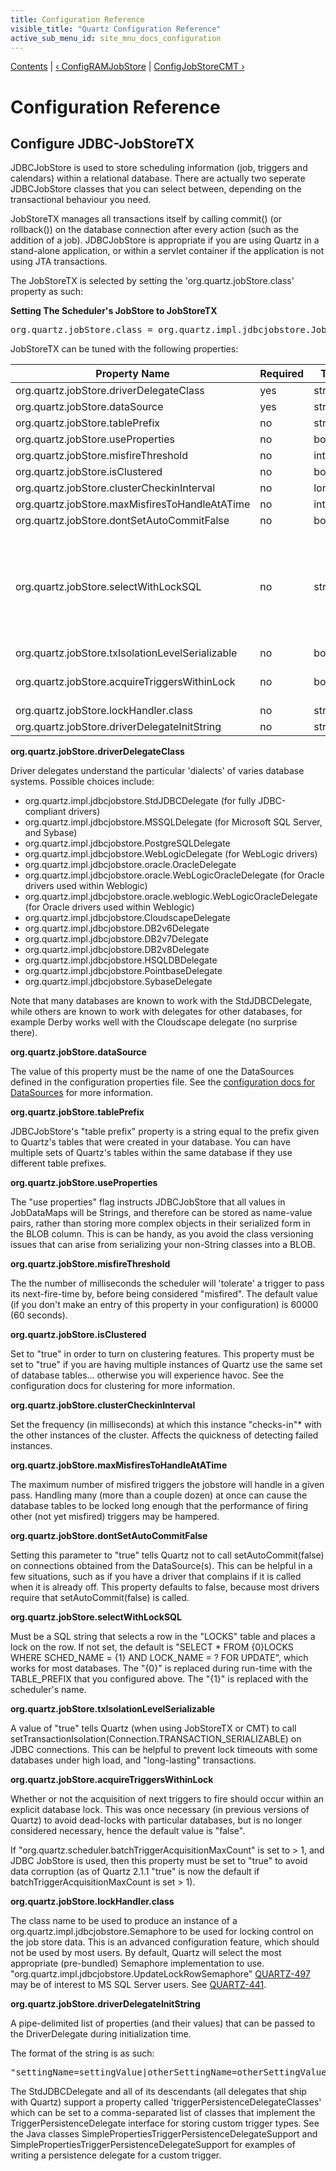 ```yaml
---
title: Configuration Reference
visible_title: "Quartz Configuration Reference"
active_sub_menu_id: site_mnu_docs_configuration
---
```

<div class="secNavPanel">
          <a href="index.html">Contents</a> |
          <a href="ConfigRAMJobStore.html">&lsaquo;&nbsp;ConfigRAMJobStore</a> |
	  <a href="ConfigJobStoreCMT.html">ConfigJobStoreCMT&nbsp;&rsaquo;</a>
</div>

# Configuration Reference

## Configure JDBC-JobStoreTX


JDBCJobStore is used to store scheduling information (job, triggers and calendars) within a relational database.  There are actually two seperate JDBCJobStore classes that you can select between, depending on the transactional behaviour you need.  

JobStoreTX manages all transactions itself by calling commit() (or rollback()) on the database connection after every action (such as the addition of a job).  JDBCJobStore is appropriate if you are using Quartz in a stand-alone application, or within a servlet container if the application is not using JTA transactions.

The JobStoreTX is selected by setting the 'org.quartz.jobStore.class' property as such:

**Setting The Scheduler's JobStore to JobStoreTX**

<pre>
org.quartz.jobStore.class = org.quartz.impl.jdbcjobstore.JobStoreTX
</pre>

JobStoreTX can be tuned with the following properties:


<table>

<thead>
<tr>
<th>Property Name</th>
<th>Required</th>
<th>Type</th>
<th>Default Value</th>
</tr>
</thead>

<tbody>

<tr>
<td>org.quartz.jobStore.driverDelegateClass</td>
<td>yes</td>
<td>string</td>
<td>null</td>
</tr>

<tr>
<td>org.quartz.jobStore.dataSource</td>
<td>yes</td>
<td>string</td>
<td>null</td>
</tr>

<tr>
<td>org.quartz.jobStore.tablePrefix</td>
<td>no</td>
<td>string</td>
<td>"QRTZ_"</td>
</tr>

<tr>
<td>org.quartz.jobStore.useProperties</td>
<td>no</td>
<td>boolean</td>
<td>false</td>
</tr>

<tr>
<td>org.quartz.jobStore.misfireThreshold</td>
<td>no</td>
<td>int</td>
<td>60000</td>
</tr>

<tr>
<td>org.quartz.jobStore.isClustered</td>
<td>no</td>
<td>boolean</td>
<td>false</td>
</tr>

<tr>
<td>org.quartz.jobStore.clusterCheckinInterval</td>
<td>no</td>
<td>long</td>
<td>15000</td>
</tr>

<tr>
<td>org.quartz.jobStore.maxMisfiresToHandleAtATime</td>
<td>no</td>
<td>int</td>
<td>20</td>
</tr>

<tr>
<td>org.quartz.jobStore.dontSetAutoCommitFalse</td>
<td>no</td>
<td>boolean</td>
<td>false</td>
</tr>

<tr>
<td>org.quartz.jobStore.selectWithLockSQL</td>
<td>no</td>
<td>string</td>
<td>"SELECT * FROM {0}LOCKS WHERE SCHED_NAME = {1} AND LOCK_NAME = ? FOR UPDATE"</td>
</tr>

<tr>
<td>org.quartz.jobStore.txIsolationLevelSerializable</td>
<td>no</td>
<td>boolean</td>
<td>false</td>
</tr>

<tr>
<td>org.quartz.jobStore.acquireTriggersWithinLock</td>
<td>no</td>
<td>boolean</td>
<td>false (or true - see doc below)</td>
</tr>

<tr>
<td>org.quartz.jobStore.lockHandler.class</td>
<td>no</td>
<td>string</td>
<td>null</td>
</tr>

<tr>
<td>org.quartz.jobStore.driverDelegateInitString</td>
<td>no</td>
<td>string</td>
<td>null</td>
</tr>

</tbody></table>

**org.quartz.jobStore.driverDelegateClass**

Driver delegates understand the particular 'dialects' of varies database systems.  Possible choices include:

+ org.quartz.impl.jdbcjobstore.StdJDBCDelegate (for fully JDBC-compliant drivers)
+ org.quartz.impl.jdbcjobstore.MSSQLDelegate (for Microsoft SQL Server, and Sybase)
+ org.quartz.impl.jdbcjobstore.PostgreSQLDelegate
+ org.quartz.impl.jdbcjobstore.WebLogicDelegate (for WebLogic drivers)
+ org.quartz.impl.jdbcjobstore.oracle.OracleDelegate
+ org.quartz.impl.jdbcjobstore.oracle.WebLogicOracleDelegate (for Oracle drivers used within Weblogic)
+ org.quartz.impl.jdbcjobstore.oracle.weblogic.WebLogicOracleDelegate (for Oracle drivers used within Weblogic)
+ org.quartz.impl.jdbcjobstore.CloudscapeDelegate
+ org.quartz.impl.jdbcjobstore.DB2v6Delegate
+ org.quartz.impl.jdbcjobstore.DB2v7Delegate
+ org.quartz.impl.jdbcjobstore.DB2v8Delegate
+ org.quartz.impl.jdbcjobstore.HSQLDBDelegate
+ org.quartz.impl.jdbcjobstore.PointbaseDelegate
+ org.quartz.impl.jdbcjobstore.SybaseDelegate


Note that many databases are known to work with the StdJDBCDelegate, while others are known to work with delegates for other databases, for example Derby works well with the Cloudscape delegate (no surprise there).

**org.quartz.jobStore.dataSource**

The value of this property must be the name of one the DataSources defined in the configuration properties file.  See the <a href="ConfigDataSources.html" title="ConfigDataSources">configuration docs for DataSources</a> for more information.

**org.quartz.jobStore.tablePrefix**

JDBCJobStore's "table prefix" property is a string equal to the prefix given to Quartz's tables that were created in your database.  You can have multiple sets of Quartz's tables within the same database if they use different table prefixes.

**org.quartz.jobStore.useProperties**

The "use properties" flag instructs JDBCJobStore that all values in JobDataMaps will be Strings, and therefore can be stored as name-value pairs, rather than storing more complex objects in their serialized form in the BLOB column.  This is can be handy, as you avoid the class versioning issues that can arise from serializing your non-String classes into a BLOB.

**org.quartz.jobStore.misfireThreshold**

The the number of milliseconds the scheduler will 'tolerate' a trigger to pass its next-fire-time by, before being considered "misfired".  The default value (if you don't make an entry of this property in your configuration) is 60000 (60 seconds).

**org.quartz.jobStore.isClustered**

Set to "true" in order to turn on clustering features. This property must be set to "true" if you are having multiple instances of Quartz use the same set of database tables... otherwise you will experience havoc.  See the configuration docs for clustering for more information.

**org.quartz.jobStore.clusterCheckinInterval**

Set the frequency (in milliseconds) at which this instance "checks-in"* with the other instances of the cluster. Affects the quickness of detecting failed instances.

**org.quartz.jobStore.maxMisfiresToHandleAtATime**

The maximum number of misfired triggers the jobstore will handle in a given pass.  Handling many (more than a couple dozen) at once can cause the database tables to be locked long enough that the performance of firing other (not yet misfired) triggers may be hampered.

**org.quartz.jobStore.dontSetAutoCommitFalse**

Setting this parameter to "true" tells Quartz not to call setAutoCommit(false) on connections obtained from the DataSource(s).  This can be helpful in a few situations, such as if you have a driver that complains if it is called when it is already off.  This property defaults to false, because most drivers require that setAutoCommit(false) is called.

**org.quartz.jobStore.selectWithLockSQL**

Must be a SQL string that selects a row in the "LOCKS" table and places a lock on the row. If not set, the default is "SELECT * FROM {0}LOCKS WHERE SCHED_NAME = {1} AND LOCK_NAME = ? FOR UPDATE",  which works for most databases.  The "{0}" is replaced during run-time with the TABLE_PREFIX that you configured above.  The "{1}" is replaced with the scheduler's name.

**org.quartz.jobStore.txIsolationLevelSerializable**

A value of "true" tells Quartz (when using JobStoreTX or CMT) to call setTransactionIsolation(Connection.TRANSACTION_SERIALIZABLE) on JDBC connections.  This can be helpful to prevent lock timeouts with some databases under high load, and "long-lasting" transactions.

**org.quartz.jobStore.acquireTriggersWithinLock**

Whether or not the acquisition of next triggers to fire should occur within an explicit database lock.  This was once necessary (in previous versions of Quartz) to avoid dead-locks with particular databases, but is no longer considered necessary, hence the default value is "false".

If "org.quartz.scheduler.batchTriggerAcquisitionMaxCount" is set to > 1, and JDBC JobStore is used, then this property must be set to "true" to avoid data corruption (as of Quartz 2.1.1 "true" is now the default if batchTriggerAcquisitionMaxCount is set > 1).

**org.quartz.jobStore.lockHandler.class**

The class name to be used to produce an instance of a org.quartz.impl.jdbcjobstore.Semaphore to be used for locking control on the job store data.  This is an advanced configuration feature, which should not be used by most users.  By default, Quartz will select the most appropriate (pre-bundled) Semaphore implementation to use.  "org.quartz.impl.jdbcjobstore.UpdateLockRowSemaphore" <a href="http://jira.opensymphony.com/browse/QUARTZ-497" target="external">QUARTZ-497</a> may be of interest to MS SQL Server users.  See <a href="http://jira.opensymphony.com/browse/QUARTZ-441"  target="external">QUARTZ-441</a>.

**org.quartz.jobStore.driverDelegateInitString**

A pipe-delimited list of properties (and their values) that can be passed to the DriverDelegate during initialization time.  

The format of the string is as such:

<pre>"settingName=settingValue|otherSettingName=otherSettingValue|..."
</pre>

The StdJDBCDelegate and all of its descendants (all delegates that ship with Quartz) support a property called 'triggerPersistenceDelegateClasses' which can be set to a comma-separated list of classes that implement the TriggerPersistenceDelegate interface for storing custom trigger types.  See the Java classes SimplePropertiesTriggerPersistenceDelegateSupport and SimplePropertiesTriggerPersistenceDelegateSupport for examples of writing a persistence delegate for a custom trigger.
